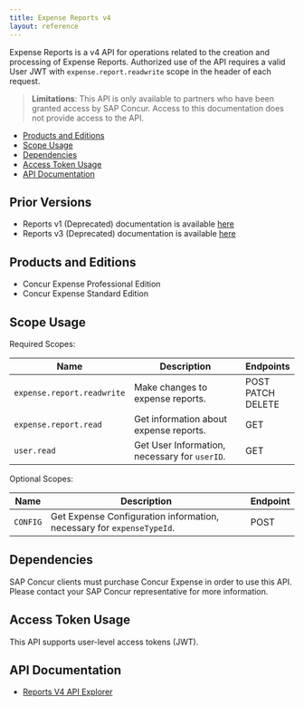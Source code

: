 ```yaml
---
title: Expense Reports v4
layout: reference
---
```


Expense Reports is a v4 API for operations related to the creation and processing of Expense Reports. 
Authorized use of the API requires a valid User JWT with `expense.report.readwrite` scope in the header of each request.

> **Limitations**: This API is only available to partners who have been granted access by SAP Concur. Access to this documentation does not provide access to the API.

* [Products and Editions](#products-editions)
* [Scope Usage](#scope-usage)
* [Dependencies](#dependencies)
* [Access Token Usage](#access-token-usage)
* [API Documentation](#api-documentation)

## Prior Versions

* Reports v1 (Deprecated) documentation is available [here](./v1.reports.html)
* Reports v3 (Deprecated) documentation is available [here](./v3.reports.html)

## <a name="products-editions"></a>Products and Editions

* Concur Expense Professional Edition
* Concur Expense Standard Edition

## <a name="scope-usage"></a>Scope Usage

Required Scopes:

Name|Description|Endpoints
---|---|---
`expense.report.readwrite`|Make changes to expense reports.|POST<br/>PATCH<br/>DELETE
`expense.report.read`|Get information about expense reports.|GET
`user.read`|Get User Information, necessary for `userID`.|GET

Optional Scopes:

Name|Description|Endpoint
---|---|---
`CONFIG`|Get Expense Configuration information, necessary for `expenseTypeId`.|POST

## <a name="dependencies"></a>Dependencies

SAP Concur clients must purchase Concur Expense in order to use this API. Please contact your SAP Concur representative for more information.

## <a name="access-token-usage"></a>Access Token Usage

This API supports user-level access tokens (JWT).

## <a name="api-documentation"></a>API Documentation

* [Reports V4 API Explorer](/api-explorer/v4-0/Reports.html)
